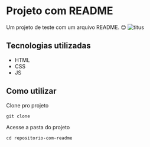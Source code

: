 # Projeto com README
Um projeto de teste com um arquivo README. 😊
<img src="./titus.gif" alt="titus">
## Tecnologias utilizadas
- HTML
- CSS
- JS
## Como utilizar
Clone pro projeto
````
git clone
````
Acesse a pasta do projeto
````
cd repositorio-com-readme